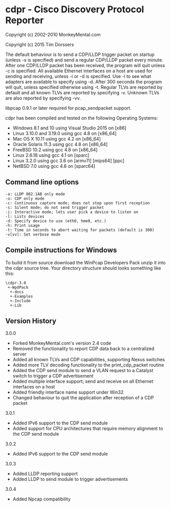 # cdpr - Cisco Discovery Protocol Reporter
Copyright (c) 2002-2010 MonkeyMental.com

Copyright (c) 2015 Tim Dorssers

The default behaviour is to send a CDP/LLDP trigger packet on startup (unless
-s is specified) and send a regular CDP/LLDP packet every minute. After one
CDP/LLDP packet has been received, the program will quit unless -c is
specified. All available Ethernet interfaces on a host are used for sending and
receiving, unless -i or -d is specified. Use -l to see what adapters are
available to specify using -d. After 300 seconds the program will quit, unless
specified otherwise using -t. Regular TLVs are reported by default and all
known TLVs are reported by specifying -v. Unknown TLVs are also reported by
specifying -vv.

libpcap 0.9.1 or later required for pcap_sendpacket support.

cdpr has been compiled and tested on the following Operating Systems:

* Windows 8.1 and 10 using Visual Studio 2015 on [x86]
* Linux 3.10.0 and 3.19.0 using gcc 4.8 on [x86_64]
* Mac OS X 10.11 using gcc 4.2 on [x86_64]
* Oracle Solaris 11.3 using gcc 4.8 on [x86_64]
* FreeBSD 10.2 using gcc 4.8 on [x86_64]
* Linux 2.6.18 using gcc 4.1 on [sparc]
* Linux 3.2.0 using gcc 3.6 on [armv7l] [mips64] [ppc]
* NetBSD 7.0 using gcc 4.8 on [sparc64]

## Command line options

```
-a: LLDP 802.1AB only mode
-o: CDP only mode
-c: Continuous capture mode; does not stop upon first reception
-s: Silent mode; do not send trigger packet
-i: Interactive mode; lets user pick a device to listen on
-l: Lists devices
-d: Specify device to use (eth0, hme0, etc.)
-h: Print usage
-t: Time in seconds to abort waiting for packets (default is 300)
-v[vv]: Set verbose mode
```

## Compile instructions for Windows

To build it from source download the WinPcap Developers Pack unzip it into the
cdpr source tree. Your directory structure should looks something like this:

```
\cdpr-3.0
 +-WpdPack
  +-docs
  +-Examples
  +-Include
  +-Lib
```

## Version History

3.0.0

* Forked MonkeyMental.com's version 2.4 code 
* Removed the functionality to report CDP data back to a centralized server
* Added all known TLVs and CDP capabilities, supporting Nexus switches
* Added more TLV decoding functionality to the print_cdp_packet routine
* Added the CDP send module to send a VLAN request to a Catalyst switch to
  trigger a CDP advertisement
* Added multiple interface support; send and receive on all Ethernet interfaces
  on a host
* Added friendly interface name support under Win32
* Changed behaviour to quit the application after reception of a CDP packet

3.0.1

* Added IPv6 support to the CDP send module
* Added support for CPU architectures that require memory alignment to the CDP
  send module

3.0.2
* Added IPv6 support to the CDP send module

3.0.3
* Added LLDP reporting support
* Added LLDP to send module to trigger advertisements

3.0.4
* Added Npcap compatibility
